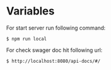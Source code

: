 # Variables

For start server run following command:
```
$ npm run local
```

For check swager doc hit following url:
```
$ http://localhost:8080/api-docs/#/
```